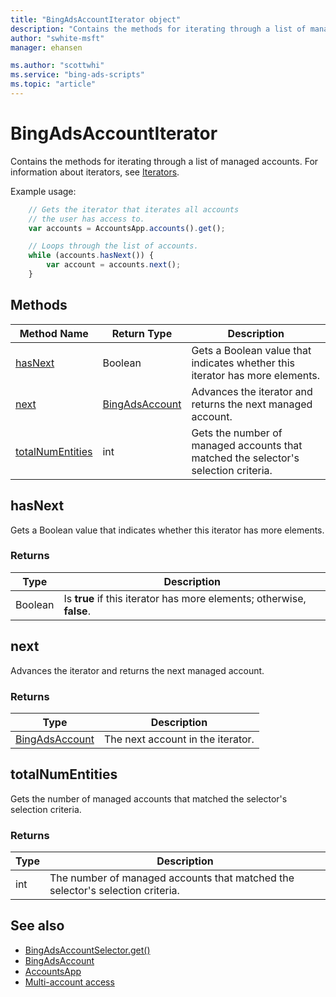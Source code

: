 ```yaml
---
title: "BingAdsAccountIterator object"
description: "Contains the methods for iterating through a list of managed accounts."
author: "swhite-msft"
manager: ehansen

ms.author: "scottwhi"
ms.service: "bing-ads-scripts"
ms.topic: "article"
---
```


# BingAdsAccountIterator

Contains the methods for iterating through a list of managed accounts. For information about iterators, see [Iterators](../concepts/iterators.md).

Example usage:
```javascript
    // Gets the iterator that iterates all accounts
    // the user has access to.
    var accounts = AccountsApp.accounts().get();

    // Loops through the list of accounts.
    while (accounts.hasNext()) {
        var account = accounts.next();
    }
```


## Methods
|Method Name|Return Type|Description|
|-|-|-
[hasNext](#hasnext)|Boolean|Gets a Boolean value that indicates whether this iterator has more elements.
[next](#next)|[BingAdsAccount](./BingAdsAccount.md)|Advances the iterator and returns the next managed account.
[totalNumEntities](#totalnumentities)|int|Gets the number of managed accounts that matched the selector's selection criteria.

## <a name="hasnext"></a>hasNext
Gets a Boolean value that indicates whether this iterator has more elements.

### Returns
|Type|Description|
|-|-
Boolean|Is **true** if this iterator has more elements; otherwise, **false**.

## <a name="next"></a>next
Advances the iterator and returns the next managed account.

### Returns
|Type|Description|
|-|-
[BingAdsAccount](./BingAdsAccount.md)|The next account in the iterator.

## <a name="totalnumentities"></a>totalNumEntities
Gets the number of managed accounts that matched the selector's selection criteria.

<!--
[!INCLUDE[reads-limit](../includes/reads-limit.md)]
-->

### Returns
|Type|Description|
|-|-
int|The number of managed accounts that matched the selector's selection criteria.


## See also

- [BingAdsAccountSelector.get()](./BingAdsAccountSelector.md#get)
- [BingAdsAccount](./BingAdsAccount.md)
- [AccountsApp](./AccountsApp.md)
- [Multi-account access](../guides/multi-account-access.md)
